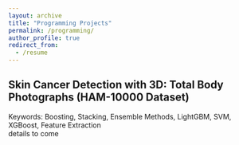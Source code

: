 ```yaml
---
layout: archive
title: "Programming Projects"
permalink: /programming/
author_profile: true
redirect_from:
  - /resume
---
```


Skin Cancer Detection with 3D: Total Body Photographs (HAM-10000 Dataset)
-------

Keywords: Boosting, Stacking, Ensemble Methods, LightGBM, SVM, XGBoost, Feature Extraction\
details to come
